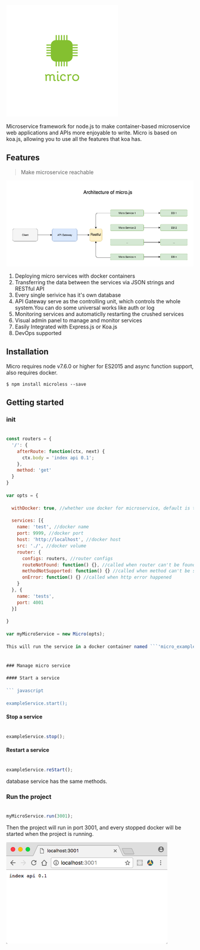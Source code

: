 ![arch](https://github.com/Authing/micro.js/blob/master/assets/logo.png?raw=true)

Microservice framework for node.js to make container-based microservice web applications and APIs more enjoyable to write. Micro is based on koa.js, allowing you to use all the features that koa has.

## Features

> Make microservice reachable 

![arch](https://github.com/Authing/micro.js/blob/master/assets/Architecture.png?raw=true)

1. Deploying micro services with docker containers
2. Transferring the data between the services via JSON strings and RESTful API
3. Every single serivice has it's own database
4. API Gateway serve as the controlling unit, which controls the whole system.You can do some universal works like auth or log
5. Monitoring services and automaticlly restarting the crushed services
6. Visual admin panel to manage and monitor services
7. Easily Integrated with Express.js or Koa.js
8. DevOps supported

## Installation

Micro requires node v7.6.0 or higher for ES2015 and async function support, also requires docker.

```
$ npm install microless --save
```

## Getting started

### init

``` javascript

const routers = {
  '/': {
    afterRoute: function(ctx, next) {
      ctx.body = 'index api 0.1';
    },
    method: 'get'
  }
}

var opts = {

  withDocker: true, //whether use docker for microservice, default is true

  services: [{
    name: 'test', //docker name
    port: 9999, //docker port
    host: 'http://localhost', //docker host
    src: './', //docker volume
    router: {
      configs: routers, //router configs
      routeNotFound: function() {}, //called when router can't be found
      methodNotSupported: function() {} //called when method can't be supported
      onError: function() {} //called when http error happened
    }
  }, {
    name: 'tests',
    port: 4001
  }]

}

var myMicroService = new Micro(opts);

This will run the service in a docker container named ```'micro_example'```.


### Manage micro service

#### Start a service

``` javascript

exampleService.start();

```

#### Stop a service

``` javascript

exampleService.stop();

```

#### Restart a service

``` javascript

exampleService.reStart();

```

database service has the same methods.

### Run the project

``` javascript

myMicroService.run(3001);

```

Then the project will run in port 3001, and every stopped docker will be started when the project is running.

![run](https://github.com/Authing/micro.js/blob/master/assets/run.png?raw=true)
